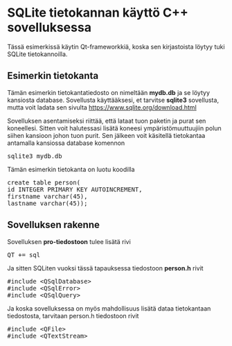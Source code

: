# SQLite tietokannan käyttö C++ sovelluksessa

Tässä esimerkissä käytin Qt-frameworkkiä, koska sen kirjastoista löytyy tuki SQLite tietokannoilla. 

## Esimerkin tietokanta

Tämän esimerkin tietokantatiedosto on nimeltään **mydb.db** ja se löytyy kansiosta database. Sovellusta käyttääksesi, et tarvitse **sqlite3** sovellusta, mutta voit ladata sen sivulta https://www.sqlite.org/download.html

Sovelluksen asentamiseksi riittää, että lataat tuon paketin ja purat sen koneellesi. Sitten voit halutessasi lisätä koneesi ympäristömuuttuujiin polun siihen kansioon johon tuon purit. Sen jälkeen voit käsitellä tietokantaa antamalla kansiossa database komennon 
<pre>
sqlite3 mydb.db
</pre>

Tämän esimerkin tietokanta on luotu koodilla 
<pre>
create table person(
id INTEGER PRIMARY KEY AUTOINCREMENT,
firstname varchar(45),
lastname varchar(45));
</pre>

## Sovelluksen rakenne

Sovelluksen **pro-tiedostoon** tulee lisätä rivi 
<pre>
QT += sql
</pre>

Ja sitten SQLiten vuoksi tässä tapauksessa tiedostoon **person.h** rivit 
<pre>
#include &lt;QSqlDatabase&gt;
#include &lt;QSqlError&gt;
#include &lt;QSqlQuery&gt;
</pre>
Ja koska sovelluksessa on myös mahdollisuus lisätä dataa tietokantaan tiedostosta, tarvitaan person.h tiedostoon rivit 
<pre>
#include &lt;QFile&gt;
#include &lt;QTextStream&gt;
</pre>

